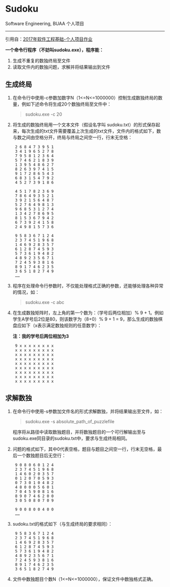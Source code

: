 # Sudoku
Software Engineering, BUAA 个人项目

---

引用自：[2017年软件工程基础-个人项目作业](http://www.cnblogs.com/jiel/p/7545780.html)

**一个命令行程序（不妨叫sudoku.exe），程序能：**

1. 生成不重复的数独终局至文件
2. 读取文件内的数独问题，求解并将结果输出到文件

## 生成终局
1. 在命令行中使用-c参数加数字N（1<=N<=1000000）控制生成数独终局的数量，例如下述命令将生成20个数独终局至文件中：

    > sudoku.exe -c 20

2. 将生成的数独终局用一个文本文件（假设名字叫 sudoku.txt）的形式保存起来，每次生成的txt文件需要覆盖上次生成的txt文件，文件内的格式如下，数与数之间由空格分开，终局与终局之间空一行，行末无空格：


        2 6 8 4 7 3 9 5 1
        3 4 1 9 6 5 2 7 8
        7 9 5 8 1 2 3 6 4
        5 7 4 6 2 1 8 3 9
        1 3 9 5 4 8 6 2 7
        8 2 6 3 9 7 4 1 5
        9 1 7 2 8 6 5 4 3
        6 8 3 1 5 4 7 9 2
        4 5 2 7 3 9 1 8 6

        4 5 1 7 8 2 3 6 9
        7 8 6 4 9 3 5 2 1
        3 9 2 1 5 6 4 8 7
        5 2 7 6 4 9 8 1 3
        9 6 8 5 3 1 2 7 4
        1 3 4 2 7 8 6 9 5
        8 1 5 3 6 7 9 4 2
        6 7 3 9 2 4 1 5 8
        2 4 9 8 1 5 7 3 6

        9 5 8 3 6 7 1 2 4
        2 3 7 4 5 1 9 6 8
        1 4 6 9 2 8 3 5 7
        6 1 2 8 7 4 5 9 3
        5 7 3 6 1 9 4 8 2
        4 8 9 2 3 5 6 7 1
        7 2 4 5 9 3 8 1 6
        8 9 1 7 4 6 2 3 5
        3 6 5 1 8 2 7 4 9
        ……


3. 程序在处理命令行参数时，不仅能处理格式正确的参数，还能够处理各种异常的情况，如：

    > sudoku.exe -c abc

4. 在生成数独矩阵时，左上角的第一个数为：（学号后两位相加）% 9 + 1。例如学生A学号后2位是80，则该数字为（8+0）% 9 + 1 = 9，那么生成的数独棋盘应如下（x表示满足数独规则的任意数字）：

    **注：我的学号后两位相加为3**

        9 x x x x x x x x
        x x x x x x x x x
        x x x x x x x x x
        x x x x x x x x x
        x x x x x x x x x
        x x x x x x x x x
        x x x x x x x x x
        x x x x x x x x x
        x x x x x x x x x

## 求解数独

1. 在命令行中使用-s参数加文件名的形式求解数独，并将结果输出至文件，如：

    > sudoku.exe -s absolute_path_of_puzzlefile

    程序将从路径中读取数独题目，并将数独题目的一个可行解输出至与sudoku.exe同目录的sudoku.txt中，要求与生成终局相同。

2. 问题的格式如下，其中0代表空格，题目与题目之间空一行，行末无空格，最后一个数独题目后无空行：

        9 0 8 0 6 0 1 2 4
        2 3 7 4 5 1 9 6 8
        1 4 6 0 2 0 3 5 7
        0 1 2 0 7 0 5 9 3
        0 7 3 0 1 0 4 8 2
        4 8 0 0 0 5 6 0 1
        7 0 4 5 9 0 8 1 6
        8 9 0 7 4 6 2 0 0
        3 0 5 0 8 0 7 0 9

        9 0 0 8 0 0 4 0 0
        ……
    
3. sudoku.txt的格式如下（与生成终局的要求相同）：

        9 5 8 3 6 7 1 2 4
        2 3 7 4 5 1 9 6 8
        1 4 6 9 2 8 3 5 7
        6 1 2 8 7 4 5 9 3
        5 7 3 6 1 9 4 8 2
        4 8 9 2 3 5 6 7 1
        7 2 4 5 9 3 8 1 6
        8 9 1 7 4 6 2 3 5
        3 6 5 1 8 2 7 4 9
    
4. 文件中数独题目个数N（1<=N<=1000000），保证文件中数独格式正确。
